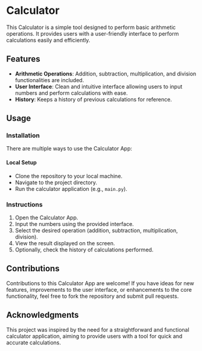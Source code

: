 # Calculator

This Calculator is a simple tool designed to perform basic arithmetic operations. It provides users with a user-friendly interface to perform calculations easily and efficiently.

## Features

- **Arithmetic Operations**: Addition, subtraction, multiplication, and division functionalities are included.
- **User Interface**: Clean and intuitive interface allowing users to input numbers and perform calculations with ease.
- **History**: Keeps a history of previous calculations for reference.

## Usage

### Installation

There are multiple ways to use the Calculator App:

#### Local Setup

- Clone the repository to your local machine.
- Navigate to the project directory.
- Run the calculator application (e.g., `main.py`).

### Instructions

1. Open the Calculator App.
2. Input the numbers using the provided interface.
3. Select the desired operation (addition, subtraction, multiplication, division).
4. View the result displayed on the screen.
5. Optionally, check the history of calculations performed.

## Contributions

Contributions to this Calculator App are welcome! If you have ideas for new features, improvements to the user interface, or enhancements to the core functionality, feel free to fork the repository and submit pull requests.

## Acknowledgments

This project was inspired by the need for a straightforward and functional calculator application, aiming to provide users with a tool for quick and accurate calculations.
